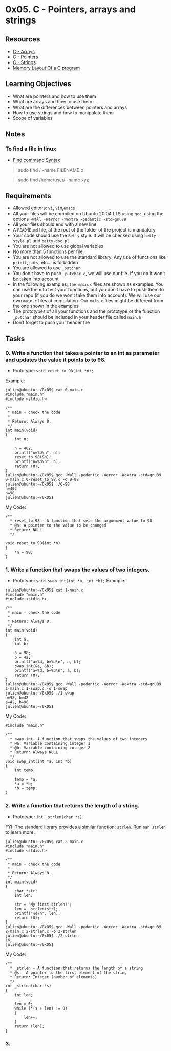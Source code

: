 # 0x05. C - Pointers, arrays and strings
## Resources
- [C - Arrays](https://www.tutorialspoint.com/cprogramming/c_arrays.htm)
- [C - Pointers](https://www.tutorialspoint.com/cprogramming/c_pointers.htm)
- [C - Strings](https://www.tutorialspoint.com/cprogramming/c_strings.htm)
- [Memory Layout Of a C program](https://aticleworld.com/memory-layout-of-c-program/)

## Learning Objectives
- What are pointers and how to use them
- What are arrays and how to use them
- What are the differences between pointers and arrays
- How to use strings and how to manipulate them
- Scope of variables

## Notes
### To find a file in linux
- [Find command Syntax](https://www.cyberciti.biz/faq/linux-how-can-i-find-a-file-on-my-system/)
> sudo find / -name FILENAME.c 

> sudo find /home/user/ -name xyz
 
## Requirements
- Allowed editors: `vi`, `vim`,`emacs`
- All your files will be compiled on Ubuntu 20.04 LTS using `gcc`, using the options `-Wall -Werror -Wextra -pedantic -std=gnu89`
- All your files should end with a new line
- A `README.md` file, at the root of the folder of the project is mandatory
- Your code should use the `Betty` style. It will be checked using `betty-style.pl` and `betty-doc.pl`
- You are not allowed to use global variables
- No more than 5 functions per file
- You are not allowed to use the standard library. Any use of functions like `printf`, `puts`, etc… is forbidden
- You are allowed to use `_putchar`
- You don’t have to push `_putchar.c`, we will use our file. If you do it won’t be taken into account
- In the following examples, `the main.c` files are shown as examples. You can use them to test your functions, but you don’t have to push them to your repo (if you do we won’t take them into account). We will use our own `main.c` files at compilation. Our `main.c` files might be different from the one shown in the examples
- The prototypes of all your functions and the prototype of the function `_putchar` should be included in your header file called `main.h`
- Don’t forget to push your header file

## Tasks
### 0. Write a function that takes a pointer to an int as parameter and updates the value it points to to 98.
- Prototype: `void reset_to_98(int *n);`

Example:
```
julien@ubuntu:~/0x05$ cat 0-main.c
#include "main.h"
#include <stdio.h>

/**
 * main - check the code 
 *
 * Return: Always 0.
 */
int main(void)
{
    int n;

    n = 402;
    printf("n=%d\n", n);
    reset_to_98(&n);
    printf("n=%d\n", n);
    return (0);
}
julien@ubuntu:~/0x05$ gcc -Wall -pedantic -Werror -Wextra -std=gnu89 0-main.c 0-reset_to_98.c -o 0-98
julien@ubuntu:~/0x05$ ./0-98 
n=402
n=98
julien@ubuntu:~/0x05$ 
```

My Code:
```
/**
  * reset_to_98 - A function that sets the arguement value to 98
  * @n: A pointer to the value to be changed
  * Return: NULL
  */

void reset_to_98(int *n)
{
	*n = 98;
}
```

### 1. Write a function that swaps the values of two integers.
- Prototype: `void swap_int(int *a, int *b);`
Example:
```
julien@ubuntu:~/0x05$ cat 1-main.c
#include "main.h"
#include <stdio.h>

/**
 * main - check the code
 *
 * Return: Always 0.
 */
int main(void)
{
    int a;
    int b;

    a = 98;
    b = 42;
    printf("a=%d, b=%d\n", a, b);
    swap_int(&a, &b);
    printf("a=%d, b=%d\n", a, b);
    return (0);
}
julien@ubuntu:~/0x05$ gcc -Wall -pedantic -Werror -Wextra -std=gnu89 1-main.c 1-swap.c -o 1-swap
julien@ubuntu:~/0x05$ ./1-swap 
a=98, b=42
a=42, b=98
julien@ubuntu:~/0x05$
```

My Code:
```
#include "main.h"

/**
  * swap_int- A function that swaps the values of two integers
  * @a: Variable containing integer 1
  * @b: Variable containing integer 2
  * Return: Always NULL
  */
void swap_int(int *a, int *b)
{
	int temp;

	temp = *a;
	*a = *b;
	*b = temp;
}
```

### 2. Write a function that returns the length of a string.
- Prototype: `int _strlen(char *s);`

FYI: The standard library provides a similar function: `strlen`. Run `man strlen` to learn more.

```
julien@ubuntu:~/0x05$ cat 2-main.c
#include "main.h"
#include <stdio.h>

/**
 * main - check the code
 *
 * Return: Always 0.
 */
int main(void)
{
    char *str;
    int len;

    str = "My first strlen!";
    len = _strlen(str);
    printf("%d\n", len);
    return (0);
}
julien@ubuntu:~/0x05$ gcc -Wall -pedantic -Werror -Wextra -std=gnu89 2-main.c 2-strlen.c -o 2-strlen
julien@ubuntu:~/0x05$ ./2-strlen 
16
julien@ubuntu:~/0x05$ 
```

My Code:
```
/**
  * _strlen - A function that returns the length of a string
  * @s:  A pointer to the first element of the string
  * Return: Integer (number of elements)
  */
int _strlen(char *s)
{
	int len;

	len = 0;
	while (*(s + len) != 0)
	{
		len++;
	}
	return (len);
}
```

### 3. 